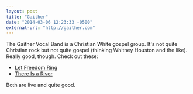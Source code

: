```yaml
---
layout: post
title: "Gaither"
date: "2014-03-06 12:23:33 -0500"
external-url: "http://gaither.com"
---
```


The Gaither Vocal Band is a Christian White gospel group. It's not quite
Christian rock but not quite gospel (thinking Whitney Houston and the
like). Really good, though. Check out these:

- [Let Freedom Ring](http://www.youtube.com/watch?v=ZVVbSXz7jaU)
- [There Is a River](http://www.youtube.com/watch?v=_Q8dYPNV4OQ)

Both are live and quite good.
